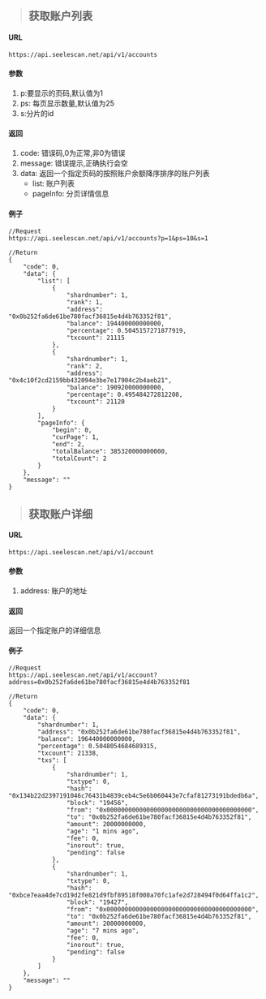 
>## 获取账户列表
#### URL
	https://api.seelescan.net/api/v1/accounts

#### 参数 
1. p:要显示的页码,默认值为1
2. ps: 每页显示数量,默认值为25
3. s:分片的id

#### 返回
1. code: 错误码,0为正常,非0为错误
2. message: 错误提示,正确执行会空
3. data: 返回一个指定页码的按照账户余额降序排序的账户列表
	- list: 账户列表
	- pageInfo: 分页详情信息

#### 例子
	//Request
	https://api.seelescan.net/api/v1/accounts?p=1&ps=10&s=1
	
	//Return 
	{
		"code": 0, 
		"data": {
			"list": [
				{
					"shardnumber": 1, 
					"rank": 1, 
					"address": "0x0b252fa6de61be780facf36815e4d4b763352f81", 
					"balance": 194400000000000, 
					"percentage": 0.5045157271877919, 
					"txcount": 21115
				}, 
				{
					"shardnumber": 1, 
					"rank": 2, 
					"address": "0x4c10f2cd2159bb432094e3be7e17904c2b4aeb21", 
					"balance": 190920000000000, 
					"percentage": 0.495484272812208, 
					"txcount": 21120
				}
			], 
			"pageInfo": {
				"begin": 0, 
				"curPage": 1, 
				"end": 2, 
				"totalBalance": 385320000000000, 
				"totalCount": 2
			}
		}, 
		"message": ""
	}

>## 获取账户详细
#### URL
	https://api.seelescan.net/api/v1/account

#### 参数 
1. address: 账户的地址

#### 返回
返回一个指定账户的详细信息

#### 例子
	//Request
	https://api.seelescan.net/api/v1/account?address=0x0b252fa6de61be780facf36815e4d4b763352f81
	
	//Return
	{
		"code": 0, 
		"data": {
			"shardnumber": 1, 
			"address": "0x0b252fa6de61be780facf36815e4d4b763352f81", 
			"balance": 196440000000000, 
			"percentage": 0.5048054684689315, 
			"txcount": 21338, 
			"txs": [
				{
					"shardnumber": 1, 
					"txtype": 0, 
					"hash": "0x134b22d2397191046c76431b4839ceb4c5e6b060443e7cfaf81273191bdedb6a", 
					"block": "19456", 
					"from": "0x0000000000000000000000000000000000000000", 
					"to": "0x0b252fa6de61be780facf36815e4d4b763352f81", 
					"amount": 20000000000, 
					"age": "1 mins ago", 
					"fee": 0, 
					"inorout": true, 
					"pending": false
				}, 
				{
					"shardnumber": 1, 
					"txtype": 0, 
					"hash": "0xbce7eaa4de7cd19d2fe821d9fbf89518f008a70fc1afe2d728494f0d64ffa1c2", 
					"block": "19427", 
					"from": "0x0000000000000000000000000000000000000000", 
					"to": "0x0b252fa6de61be780facf36815e4d4b763352f81", 
					"amount": 20000000000, 
					"age": "7 mins ago", 
					"fee": 0, 
					"inorout": true, 
					"pending": false
				}
			]
		}, 
		"message": ""
	}